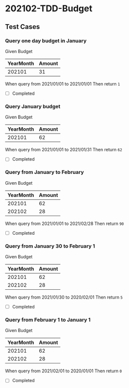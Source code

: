 202102-TDD-Budget
===

## Test Cases

### Query one day budget in January

Given Budget

  | YearMonth | Amount |
  |-----------|--------|
  | 202101    | 31     |

When query from 2021/01/01 to 2021/01/01
Then return `1`

* [ ] Completed

### Query January budget

Given Budget

  | YearMonth | Amount |
  |-----------|--------|
  | 202101    | 62     |

When query from 2021/01/01 to 2021/01/31
Then return `62`

* [ ] Completed

### Query from January to February

Given Budget

  | YearMonth | Amount |
  |-----------|--------|
  | 202101    | 62     |
  | 202102    | 28     |

When query from 2021/01/01 to 2021/02/28
Then return `90`

* [ ] Completed

### Query from January 30 to February 1

Given Budget

  | YearMonth | Amount |
  |-----------|--------|
  | 202101    | 62     |
  | 202102    | 28     |

When query from 2021/01/30 to 2020/02/01
Then return `5`

* [ ] Completed

### Query from February 1 to January 1

Given Budget

  | YearMonth | Amount |
  |-----------|--------|
  | 202101    | 62     |
  | 202102    | 28     |

When query from 2021/02/01 to 2020/01/01
Then return `0`

* [ ] Completed
